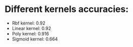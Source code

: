 # Different kernels accuracies:
* Rbf kernel: 0.92
* Linear kernel: 0.92
* Poly kernel: 0.916
* Sigmoid kernel: 0.664
